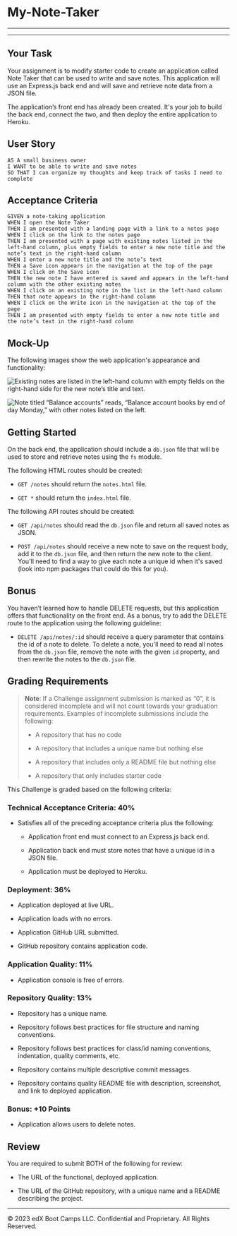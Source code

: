 # My-Note-Taker

---

---

## Your Task

Your assignment is to modify starter code to create an application called Note Taker that can be used to write and save notes. This application will use an Express.js back end and will save and retrieve note data from a JSON file.

The application’s front end has already been created. It's your job to build the back end, connect the two, and then deploy the entire application to Heroku.

## User Story

```
AS A small business owner
I WANT to be able to write and save notes
SO THAT I can organize my thoughts and keep track of tasks I need to complete
```

## Acceptance Criteria

```
GIVEN a note-taking application
WHEN I open the Note Taker
THEN I am presented with a landing page with a link to a notes page
WHEN I click on the link to the notes page
THEN I am presented with a page with existing notes listed in the left-hand column, plus empty fields to enter a new note title and the note’s text in the right-hand column
WHEN I enter a new note title and the note’s text
THEN a Save icon appears in the navigation at the top of the page
WHEN I click on the Save icon
THEN the new note I have entered is saved and appears in the left-hand column with the other existing notes
WHEN I click on an existing note in the list in the left-hand column
THEN that note appears in the right-hand column
WHEN I click on the Write icon in the navigation at the top of the page
THEN I am presented with empty fields to enter a new note title and the note’s text in the right-hand column
```

## Mock-Up

The following images show the web application's appearance and functionality:

![Existing notes are listed in the left-hand column with empty fields on the right-hand side for the new note’s title and text.](./Assets/11-express-homework-demo-01.png)

![Note titled “Balance accounts” reads, “Balance account books by end of day Monday,” with other notes listed on the left.](./Assets/11-express-homework-demo-02.png)

## Getting Started

On the back end, the application should include a `db.json` file that will be used to store and retrieve notes using the `fs` module.

The following HTML routes should be created:

- `GET /notes` should return the `notes.html` file.

- `GET *` should return the `index.html` file.

The following API routes should be created:

- `GET /api/notes` should read the `db.json` file and return all saved notes as JSON.

- `POST /api/notes` should receive a new note to save on the request body, add it to the `db.json` file, and then return the new note to the client. You'll need to find a way to give each note a unique id when it's saved (look into npm packages that could do this for you).

## Bonus

You haven’t learned how to handle DELETE requests, but this application offers that functionality on the front end. As a bonus, try to add the DELETE route to the application using the following guideline:

- `DELETE /api/notes/:id` should receive a query parameter that contains the id of a note to delete. To delete a note, you'll need to read all notes from the `db.json` file, remove the note with the given `id` property, and then rewrite the notes to the `db.json` file.

## Grading Requirements

> **Note**: If a Challenge assignment submission is marked as “0”, it is considered incomplete and will not count towards your graduation requirements. Examples of incomplete submissions include the following:
>
> - A repository that has no code
>
> - A repository that includes a unique name but nothing else
>
> - A repository that includes only a README file but nothing else
>
> - A repository that only includes starter code

This Challenge is graded based on the following criteria:

### Technical Acceptance Criteria: 40%

- Satisfies all of the preceding acceptance criteria plus the following:

  - Application front end must connect to an Express.js back end.

  - Application back end must store notes that have a unique id in a JSON file.

  - Application must be deployed to Heroku.

### Deployment: 36%

- Application deployed at live URL.

- Application loads with no errors.

- Application GitHub URL submitted.

- GitHub repository contains application code.

### Application Quality: 11%

- Application console is free of errors.

### Repository Quality: 13%

- Repository has a unique name.

- Repository follows best practices for file structure and naming conventions.

- Repository follows best practices for class/id naming conventions, indentation, quality comments, etc.

- Repository contains multiple descriptive commit messages.

- Repository contains quality README file with description, screenshot, and link to deployed application.

### Bonus: +10 Points

- Application allows users to delete notes.

## Review

You are required to submit BOTH of the following for review:

- The URL of the functional, deployed application.

- The URL of the GitHub repository, with a unique name and a README describing the project.

---

© 2023 edX Boot Camps LLC. Confidential and Proprietary. All Rights Reserved.
